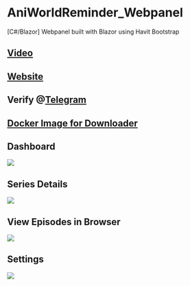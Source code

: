 # AniWorldReminder_Webpanel
[C#/Blazor] Webpanel built with Blazor using Havit Bootstrap

## [Video](https://vimeo.com/921474892)
## [Website](https://proxymov.xyz)
## Verify @[Telegram](https://t.me/AniWorldReminderBot)
## [Docker Image for Downloader](https://hub.docker.com/repository/docker/solidprogramming/aniworldautodlwebpanel/general)

## Dashboard
![](https://reducemy.link/p/4WRCGg)

## Series Details
![](https://reducemy.link/p/4WRCGh)

## View Episodes in Browser
![](https://reducemy.link/p/4WRCFk)

## Settings
![](https://reducemy.link/p/4WRCFm)
